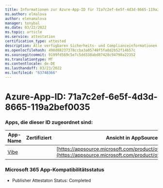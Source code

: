 ```yaml
---
title: Informationen zur Azure-App-ID für 71a7c2ef-6e5f-4d3d-8665-119a2bef0035
ms.author: elmalova
author: elenamalova
manager: tonybal
ms.date: 03/22/2022
ms.topic: article
ms.service: attestation
certification_type: attested
description: Alle verfügbaren Sicherheits- und Complianceinformationen für 71a7c2ef-6e5f-4d3d-8665-119a2bef0035.
ms.openlocfilehash: 498d88237378ccba3a05748f5fa0d2b52f14b57c
ms.sourcegitcommit: 9199fd569c5e7c5dd338abd87428c94798a22352
ms.translationtype: MT
ms.contentlocale: de-DE
ms.lasthandoff: 03/23/2022
ms.locfileid: "63748366"
---
```

# <a name="azure-app-id-71a7c2ef-6e5f-4d3d-8665-119a2bef0035"></a>Azure-App-ID: 71a7c2ef-6e5f-4d3d-8665-119a2bef0035


### <a name="apps-associated-with-this-id"></a>Apps, die dieser ID zugeordnet sind:
| **App-Name** | **Zertifiziert** | **Ansicht in AppSource** |
|--------------|---------------|-----------------------|
| [Vibe](../forward/WA200001721.md) |  | [https://appsource.microsoft.com/product/office/WA200001721](https://appsource.microsoft.com/product/office/WA200001721) |

### <a name="microsoft-365-app-compliance-status"></a>Microsoft 365 App-Kompatibilitätsstatus
- Publisher Attestaton Status: Completed
